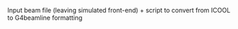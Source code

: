 Input beam file (leaving simulated front-end) + script to convert from ICOOL to G4beamline formatting